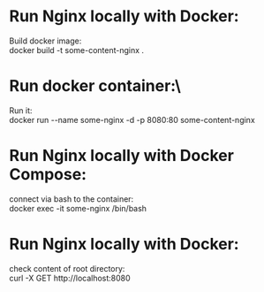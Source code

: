 # Run Nginx locally with Docker:

Build docker image:\
docker build -t some-content-nginx . 
# Run docker container:\
Run it: \
docker run --name some-nginx -d -p 8080:80 some-content-nginx 
# Run Nginx locally with Docker Compose:
connect via bash to the container: \
docker exec -it some-nginx /bin/bash 
# Run Nginx locally with Docker:
check content of root directory: \
curl -X GET   http://localhost:8080 